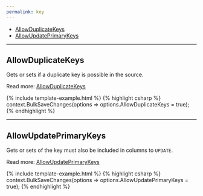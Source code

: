 ```yaml
---
permalink: key
---
```


- [AllowDuplicateKeys](#allowduplicatekeys)
- [AllowUpdatePrimaryKeys](#allowupdateprimarykeys)

---

## AllowDuplicateKeys
Gets or sets if a duplicate key is possible in the source.

Read more: [AllowDuplicateKeys](allow-duplicate-keys)

{% include template-example.html %} 
{% highlight csharp %}
context.BulkSaveChanges(options => options.AllowDuplicateKeys = true);
{% endhighlight %}

---

## AllowUpdatePrimaryKeys
Gets or sets of the key must also be included in columns to `UPDATE`.

Read more: [AllowUpdatePrimaryKeys](allow-update-primary-keys)

{% include template-example.html %} 
{% highlight csharp %}
context.BulkSaveChanges(options => options.AllowUpdatePrimaryKeys = true);
{% endhighlight %}

